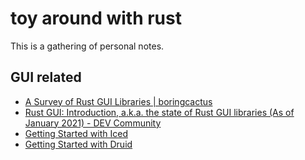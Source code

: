 # toy around with rust

This is a gathering of personal notes.

## GUI related

+ [A Survey of Rust GUI Libraries | boringcactus](https://www.boringcactus.com/2020/08/21/survey-of-rust-gui-libraries.html)
+ [Rust GUI: Introduction, a.k.a. the state of Rust GUI libraries (As of January 2021) - DEV Community](https://dev.to/davidedelpapa/rust-gui-introduction-a-k-a-the-state-of-rust-gui-libraries-as-of-january-2021-40gl)
+ [Getting Started with Iced](./iced/Getting%20Started%20with%20Iced.md)
+ [Getting Started with Druid](./druid/druid/../Getting%20Started%20with%20Druid.md)
